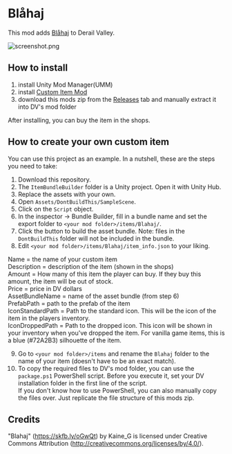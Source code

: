 ﻿# Blåhaj

This mod adds [Blåhaj](https://knowyourmeme.com/editorials/guides/what-does-blahaj-mean-the-seemingly-inexplicable-popularity-of-ikeas-iconic-shark-plushie-explained) to Derail Valley.

![screenshot.png](screenshot.png)

## How to install

1. install Unity Mod Manager(UMM)
2. install [Custom Item Mod](https://github.com/t0stiman/dv_custom_item_mod)
3. download this mods zip from the [Releases](https://git.tostiman.com/tostiman/dv_blahaj/releases) tab and manually extract it into DV's mod folder

After installing, you can buy the item in the shops.

## How to create your own custom item

You can use this project as an example. In a nutshell, these are the steps you need to take:

1. Download this repository.
2. The `ItemBundleBuilder` folder is a Unity project. Open it with Unity Hub.
3. Replace the assets with your own.
4. Open `Assets/DontBuildThis/SampleScene`.
5. Click on the `Script` object.
6. In the inspector -> Bundle Builder, fill in a bundle name and set the export folder to `<your mod folder>/items/Blahaj/`.
7. Click the button to build the asset bundle. Note: files in the `DontBuildThis` folder will not be included in the bundle.
8. Edit `<your mod folder>/items/Blahaj/item_info.json` to your liking.

Name = the name of your custom item  
Description = description of the item (shown in the shops)  
Amount = How many of this item the player can buy. If they buy this amount, the item will be out of stock.  
Price = price in DV dollars  
AssetBundleName = name of the asset bundle (from step 6)  
PrefabPath = path to the prefab of the item  
IconStandardPath = Path to the standard icon. This will be the icon of the item in the players inventory.  
IconDroppedPath = Path to the dropped icon. This icon will be shown in your inventory when you've dropped the item. For vanilla game items, this is a blue (#72A2B3) silhouette of the item.  

9.  Go to `<your mod folder>/items` and rename the `Blahaj` folder to the name of your item (doesn't have to be an exact match).
10. To copy the required files to DV's mod folder, you can use the `package.ps1` PowerShell script. Before you execute it, set your DV installation folder in the first line of the script.  
    If you don't know how to use PowerShell, you can also manually copy the files over. Just replicate the file structure of this mods zip.

## Credits

"Blahaj" (https://skfb.ly/oGwQt) by Kaine_G is licensed under Creative Commons Attribution (http://creativecommons.org/licenses/by/4.0/).